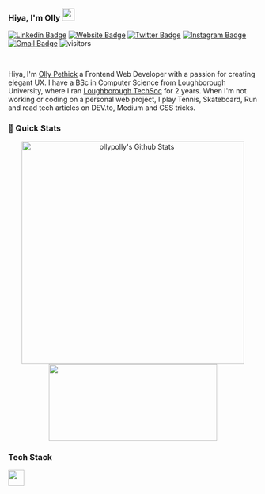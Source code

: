 ### Hiya, I'm Olly <img src="https://media.giphy.com/media/hvRJCLFzcasrR4ia7z/giphy.gif" width="25px">

[![Linkedin Badge](https://img.shields.io/badge/-ollypethick-blue?style=flat&logo=Linkedin&logoColor=white&link=https://www.linkedin.com/in/ollypethick/)](https://www.linkedin.com/in/ollypethick/)
[![Website Badge](https://img.shields.io/badge/-ollys.work-47CCCC?style=flat&logo=Google-Chrome&logoColor=white&link=https://ollys.work)](https://ollys.work)
[![Twitter Badge](https://img.shields.io/badge/-@BoyzGottaDream-1ca0f1?style=flat&labelColor=1ca0f1&logo=twitter&logoColor=white&link=https://twitter.com/BoyzGottaDream)](https://twitter.com/BoyzGottaDream)
[![Instagram Badge](https://img.shields.io/badge/-@_ollyp-purple?style=flat&logo=instagram&logoColor=white&link=https://instagram.com/_ollyp/)](https://instagram.com/_ollyp)
[![Gmail Badge](https://img.shields.io/badge/-ollypethick-c14438?style=flat&logo=Gmail&logoColor=white&link=mailto:ollypethick@gmail.com)](mailto:ollypethick@gmail.com)
![visitors](https://visitor-badge.glitch.me/badge?page_id=page.id&left_color=black&right_color=green)

<br />

Hiya, I'm [Olly Pethick](https://ollys.work/) a Frontend Web Developer with a passion for creating elegant UX. I have a BSc in Computer Science from Loughborough University, where I ran [Loughborough TechSoc](https://linktr.ee/codelab_lboro) for 2 years. When I'm not working or coding on a personal web project, I play Tennis, Skateboard, Run and read tech articles on DEV.to, Medium and CSS tricks.

### 🚀 Quick Stats
<p align="center">
<img width="450" align="center" src="https://github-readme-stats.vercel.app/api?username=ollypolly&theme=react&show_icons=true&line_height=21" alt="ollypolly's Github Stats" />
<img width="340" height="155" align="center" 
     src="https://github-readme-stats.vercel.app/api/top-langs/?username=ollypolly&layout=compact&theme=react&langs_count=6&line_height=27" />
</p>

### Tech Stack
<img height="32" width="32" src="https://cdn.jsdelivr.net/npm/simple-icons@v6/icons/react.svg" />


